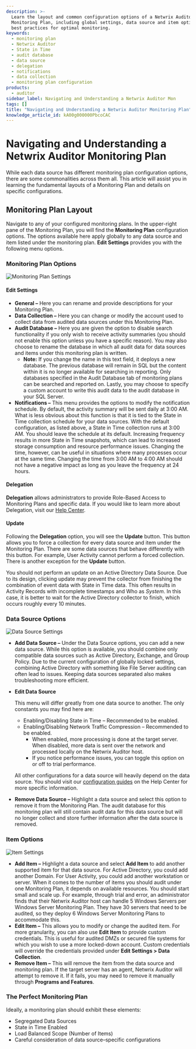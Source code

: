 ```yaml
---
description: >-
  Learn the layout and common configuration options of a Netwrix Auditor
  Monitoring Plan, including global settings, data source and item options, and
  best practices for optimal monitoring.
keywords:
  - monitoring plan
  - Netwrix Auditor
  - State in Time
  - audit database
  - data source
  - delegation
  - notifications
  - data collection
  - monitoring plan configuration
products:
  - auditor
sidebar_label: Navigating and Understanding a Netwrix Auditor Mon
tags: []
title: "Navigating and Understanding a Netwrix Auditor Monitoring Plan"
knowledge_article_id: kA00g000000PbcoCAC
---
```


# Navigating and Understanding a Netwrix Auditor Monitoring Plan

While each data source has different monitoring plan configuration options, there are some commonalities across them all. This article will assist you in learning the fundamental layouts of a Monitoring Plan and details on specific configurations.

## Monitoring Plan Layout

Navigate to any of your configured monitoring plans. In the upper-right pane of the Monitoring Plan, you will find the **Monitoring Plan** configuration options. The options available here apply globally to any data source and item listed under the monitoring plan. **Edit Settings** provides you with the following menu options.

### Monitoring Plan Options

![Monitoring Plan Settings](https://kb.netwrix.com/wp-content/uploads/2020/04/MP-Settings-1024x323.png)

#### Edit Settings

- **General –** Here you can rename and provide descriptions for your Monitoring Plan.
- **Data Collection –** Here you can change or modify the account used to collect data from audited data sources under this Monitoring Plan.
- **Audit Database –** Here you are given the option to disable search functionality if you only wish to receive activity summaries (you should not enable this option unless you have a specific reason). You may also choose to rename the database in which all audit data for data sources and items under this monitoring plan is written.
  - **Note:** If you change the name in this text field, it deploys a new database. The previous database will remain in SQL but the content within it is no longer available for searching in reporting. Only databases specified in the Audit Database tab of monitoring plans can be searched and reported on. Lastly, you may choose to specify a custom account to write this audit data to the audit database in your SQL Server.
- **Notifications –** This menu provides the options to modify the notification schedule. By default, the activity summary will be sent daily at 3:00 AM. What is less obvious about this function is that it is tied to the State in Time collection schedule for your data sources. With the default configuration, as listed above, a State in Time collection runs at 3:00 AM. You should leave the schedule at its default. Increasing frequency results in more State in Time snapshots, which can lead to increased storage consumption and resource performance issues. Changing the time, however, can be useful in situations where many processes occur at the same time. Changing the time from 3:00 AM to 4:00 AM should not have a negative impact as long as you leave the frequency at 24 hours.

#### Delegation

**Delegation** allows administrators to provide Role-Based Access to Monitoring Plans and specific data. If you would like to learn more about Delegation, visit our [Help Center](https://docs.netwrix.com/docs/auditor/10_8).

#### Update

Following the **Delegation** option, you will see the **Update** button. This button allows you to force a collection for every data source and item under the Monitoring Plan. There are some data sources that behave differently with this button. For example, User Activity cannot perform a forced collection. There is another exception for the **Update** button.

You should not perform an update on an Active Directory Data Source. Due to its design, clicking update may prevent the collector from finishing the combination of event data with State in Time data. This often results in Activity Records with incomplete timestamps and Who as *System*. In this case, it is better to wait for the Active Directory collector to finish, which occurs roughly every 10 minutes.

### Data Source Options

![Data Source Settings](https://kb.netwrix.com/wp-content/uploads/2020/04/Data-Source-settings-1024x323.png)

- **Add Data Source –** Under the Data Source options, you can add a new data source. While this option is available, you should combine only compatible data sources such as Active Directory, Exchange, and Group Policy. Due to the current configuration of globally locked settings, combining Active Directory with something like File Server auditing can often lead to issues. Keeping data sources separated also makes troubleshooting more efficient.
- **Edit Data Source**

  This menu will differ greatly from one data source to another. The only constants you may find here are:

  - Enabling/Disabling State in Time – Recommended to be enabled.
  - Enabling/Disabling Network Traffic Compression – Recommended to be enabled.
    - When enabled, more processing is done at the target server. When disabled, more data is sent over the network and processed locally on the Netwrix Auditor host.
    - If you notice performance issues, you can toggle this option on or off to trial performance.

  All other configurations for a data source will heavily depend on the data source. You should visit our [configuration guides](https://docs.netwrix.com/docs/auditor/10_8) on the Help Center for more specific information.

- **Remove Data Source –** Highlight a data source and select this option to remove it from the Monitoring Plan. The audit database for this monitoring plan will still contain audit data for this data source but will no longer collect and store further information after the data source is removed.

### Item Options

![Item Settings](https://kb.netwrix.com/wp-content/uploads/2020/04/Item-Settings-1024x323.png)

- **Add Item –** Highlight a data source and select **Add Item** to add another supported item for that data source. For Active Directory, you could add another Domain. For User Activity, you could add another workstation or server. When it comes to the number of items you should audit under one Monitoring Plan, it depends on available resources. You should start small and scale up. For example, through trial and error, an administrator finds that their Netwrix Auditor host can handle 5 Windows Servers per Windows Server Monitoring Plan. They have 30 servers that need to be audited, so they deploy 6 Windows Server Monitoring Plans to accommodate this.
- **Edit Item –** This allows you to modify or change the audited item. For more granularity, you can also use **Edit Item** to provide custom credentials. This is useful for audited DMZs or secured file systems for which you wish to use a more locked-down account. Custom credentials will override the credentials provided under **Edit Settings > Data Collection**.
- **Remove Item –** This will remove the item from the data source and monitoring plan. If the target server has an agent, Netwrix Auditor will attempt to remove it. If it fails, you may need to remove it manually through **Programs and Features**.

### The Perfect Monitoring Plan

Ideally, a monitoring plan should exhibit these elements:

- Segregated Data Sources
- State in Time Enabled
- Load Balanced Scope (Number of Items)
- Careful consideration of data source–specific configurations
